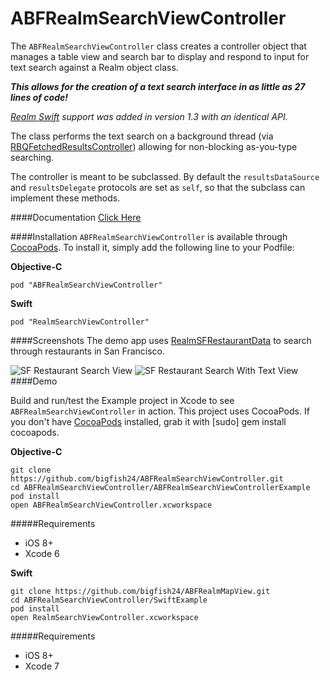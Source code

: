 # ABFRealmSearchViewController

The `ABFRealmSearchViewController` class creates a controller object that manages a table view and search bar to display and respond to input for text search against a Realm object class. 

_**This allows for the creation of a text search interface in as little as 27 lines of code!**_

_[Realm Swift](https://realm.io/docs/swift/latest/) support was added in version 1.3 with an identical API._

The class performs the text search on a background thread (via [RBQFetchedResultsController](https://github.com/Roobiq/RBQFetchedResultsController)) allowing for non-blocking as-you-type searching.

The controller is meant to be subclassed. By default the `resultsDataSource` and `resultsDelegate` protocols are set as `self`, so that the subclass can implement these methods.

####Documentation
[Click Here](http://htmlpreview.github.io/?https://raw.githubusercontent.com/bigfish24/ABFRealmSearchViewController/master/Documentation/html/index.html)

####Installation
`ABFRealmSearchViewController` is available through [CocoaPods](http://cocoapods.org). To install
it, simply add the following line to your Podfile:

**Objective-C**
```
pod "ABFRealmSearchViewController"
```
**Swift**
```
pod "RealmSearchViewController"
```

####Screenshots
The demo app uses [RealmSFRestaurantData](https://github.com/bigfish24/RealmSFRestaurantData) to search through restaurants in San Francisco.

![SF Restaurant Search View](/screenshots/restaurantSearch0.png?raw=true "SF Restaurant Search View")
![SF Restaurant Search With Text View](/screenshots/restaurantSearch1.png?raw=true "SF Restaurant Search With Text View")
####Demo

Build and run/test the Example project in Xcode to see `ABFRealmSearchViewController` in action. This project uses CocoaPods. If you don't have [CocoaPods](http://cocoapods.org/) installed, grab it with [sudo] gem install cocoapods.

**Objective-C**
```
git clone https://github.com/bigfish24/ABFRealmSearchViewController.git
cd ABFRealmSearchViewController/ABFRealmSearchViewControllerExample
pod install
open ABFRealmSearchViewController.xcworkspace
```
#####Requirements

* iOS 8+
* Xcode 6

**Swift**
```
git clone https://github.com/bigfish24/ABFRealmMapView.git
cd ABFRealmSearchViewController/SwiftExample
pod install
open RealmSearchViewController.xcworkspace
```
#####Requirements
* iOS 8+
* Xcode 7

